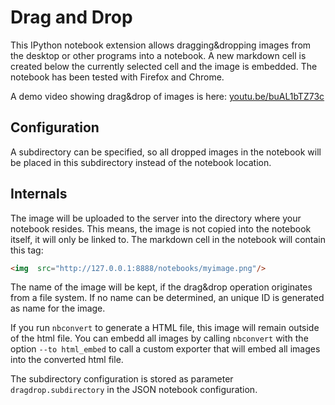 Drag and Drop
=============

This IPython notebook extension allows dragging&dropping images from the desktop or other programs into a notebook. A new markdown cell is created below the currently selected cell and the image is embedded.
The notebook has been tested with Firefox and Chrome.

A demo video showing drag&drop of images is here:
[youtu.be/buAL1bTZ73c](http://youtu.be/buAL1bTZ73c)


Configuration
-------------

A subdirectory can be specified, so all dropped images in the notebook  will be placed in this
subdirectory instead of the notebook location.


Internals
---------

The image will be uploaded to the server into the directory where your notebook resides. This means, the image is not copied into the notebook itself, it will only be linked to. The markdown cell in the notebook will contain this tag:

```html
<img  src="http://127.0.0.1:8888/notebooks/myimage.png"/>
```

The name of the image will be kept, if the drag&drop operation originates from a file system.
If no name can be determined, an unique ID is generated as name for the image.

If you run `nbconvert` to generate a HTML file, this image will remain outside of the html file. 
You can embedd all images by calling `nbconvert` with the option `--to html_embed` to call a 
custom exporter that will embed all images into the converted html file.

The subdirectory configuration is stored as parameter `dragdrop.subdirectory` in the JSON notebook
configuration.